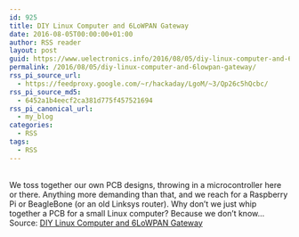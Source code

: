 ```yaml
---
id: 925
title: DIY Linux Computer and 6LoWPAN Gateway
date: 2016-08-05T00:00:00+01:00
author: RSS reader
layout: post
guid: https://www.uelectronics.info/2016/08/05/diy-linux-computer-and-6lowpan-gateway/
permalink: /2016/08/05/diy-linux-computer-and-6lowpan-gateway/
rss_pi_source_url:
  - https://feedproxy.google.com/~r/hackaday/LgoM/~3/Qp26c5hQcbc/
rss_pi_source_md5:
  - 6452a1b4eecf2ca381d775f457521694
rss_pi_canonical_url:
  - my_blog
categories:
  - RSS
tags:
  - RSS
---
```

&#013;  
We toss together our own PCB designs, throwing in a microcontroller here or there. Anything more demanding than that, and we reach for a Raspberry Pi or BeagleBone (or an old Linksys router). Why don’t we just whip together a PCB for a small Linux computer? Because we don’t know…&#013;  
Source: <a href="https://feedproxy.google.com/~r/hackaday/LgoM/~3/Qp26c5hQcbc/" target="_blank">DIY Linux Computer and 6LoWPAN Gateway</a>